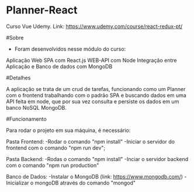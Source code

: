 # Planner-React

Curso Vue Udemy. Link: https://www.udemy.com/course/react-redux-pt/

#Sobre

- Foram desenvolvidos nesse módulo do curso:

Aplicação Web SPA com React.js
WEB-API com Node
Integração entre Aplicação e Banco de dados com MongoDB

#Detalhes

A aplicação se trata de um crud de tarefas, funcionando como um Planner com o frontend trabalhando com o padrão SPA e buscando dados em uma API feita em node, que por sua vez consulta e persiste os dados em um banco NoSQL MongoDB.

#Funcionamento

Para rodar o projeto em sua máquina, é necessário:

Pasta Frontend:
-Rodar o comando "npm install"
-Iniciar o servidor do frontend com o comando "npm run dev";

Pasta Backend:
-Rodas o comando "npm install"
-Inciar o servidor backend com o comando "npm run production"

Banco de Dados:
-Instalar o MongoDB (link: https://www.mongodb.com/)
-Inicializar o mongoDB através do comando "mongod"
